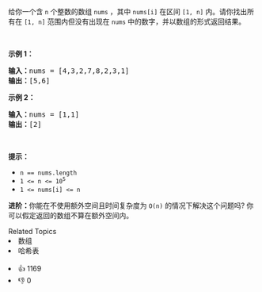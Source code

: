 <p>给你一个含 <code>n</code> 个整数的数组 <code>nums</code> ，其中 <code>nums[i]</code> 在区间 <code>[1, n]</code> 内。请你找出所有在 <code>[1, n]</code> 范围内但没有出现在 <code>nums</code> 中的数字，并以数组的形式返回结果。</p>

<p>&nbsp;</p>

<p><strong>示例 1：</strong></p>

<pre>
<strong>输入：</strong>nums = [4,3,2,7,8,2,3,1]
<strong>输出：</strong>[5,6]
</pre>

<p><strong>示例 2：</strong></p>

<pre>
<strong>输入：</strong>nums = [1,1]
<strong>输出：</strong>[2]
</pre>

<p>&nbsp;</p>

<p><strong>提示：</strong></p>

<ul> 
 <li><code>n == nums.length</code></li> 
 <li><code>1 &lt;= n &lt;= 10<sup>5</sup></code></li> 
 <li><code>1 &lt;= nums[i] &lt;= n</code></li> 
</ul>

<p><strong>进阶：</strong>你能在不使用额外空间且时间复杂度为<em> </em><code>O(n)</code><em> </em>的情况下解决这个问题吗? 你可以假定返回的数组不算在额外空间内。</p>

<div><div>Related Topics</div><div><li>数组</li><li>哈希表</li></div></div><br><div><li>👍 1169</li><li>👎 0</li></div>